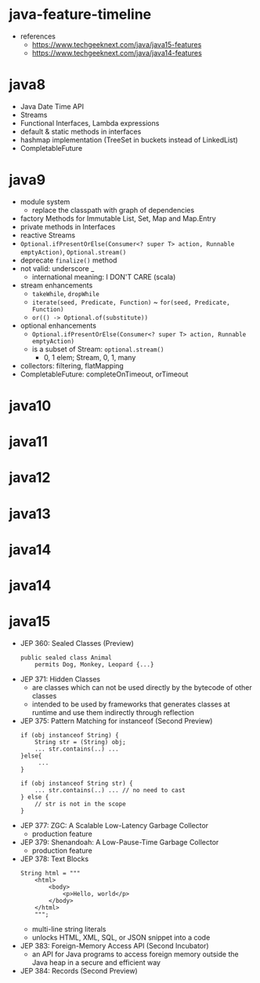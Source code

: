 # java-feature-timeline
* references
    * https://www.techgeeknext.com/java/java15-features
    * https://www.techgeeknext.com/java/java14-features

# java8
* Java Date Time API
* Streams
* Functional Interfaces, Lambda expressions
* default & static methods in interfaces
* hashmap implementation (TreeSet in buckets instead of LinkedList)
* CompletableFuture

# java9
* module system
  * replace the classpath with graph of dependencies
* factory Methods for Immutable List, Set, Map and Map.Entry
* private methods in Interfaces
* reactive Streams
* `Optional.ifPresentOrElse(Consumer<? super T> action, Runnable emptyAction)`, `Optional.stream()`
* deprecate `finalize()` method
* not valid: underscore _
    * international meaning: I DON'T CARE (scala)
* stream enhancements
    * `takeWhile`, `dropWhile`
    * `iterate(seed, Predicate, Function)` ~ `for(seed, Predicate, Function)`
    * `or(() -> Optional.of(substitute))`
* optional enhancements
    * `Optional.ifPresentOrElse(Consumer<? super T> action, Runnable emptyAction)`
    * is a subset of Stream: `optional.stream()`
        * 0, 1 elem; Stream, 0, 1, many
* collectors: filtering, flatMapping
* CompletableFuture: completeOnTimeout, orTimeout

# java10
# java11
# java12
# java13
# java14
# java14
# java15
* JEP 360: Sealed Classes (Preview)
    ```
    public sealed class Animal 
        permits Dog, Monkey, Leopard {...}
    ```
* JEP 371: Hidden Classes
    * are classes which can not be used directly by the bytecode of other classes
    * intended to be used by frameworks that generates classes at runtime and use them indirectly through reflection
* JEP 375: Pattern Matching for instanceof (Second Preview)
    ```
    if (obj instanceof String) {
        String str = (String) obj;
        ... str.contains(..) ...
    }else{
         ...
    }
    ```
    ```
    if (obj instanceof String str) {
        ... str.contains(..) ... // no need to cast
    } else {
        // str is not in the scope
    }
    ```
* JEP 377: ZGC: A Scalable Low-Latency Garbage Collector
    * production feature
* JEP 379: Shenandoah: A Low-Pause-Time Garbage Collector
    * production feature
* JEP 378: Text Blocks
    ```
    String html = """
        <html>
            <body>
                <p>Hello, world</p>
            </body>
        </html>
        """;
    ```
    * multi-line string literals
    * unlocks HTML, XML, SQL, or JSON snippet into a code
* JEP 383: Foreign-Memory Access API (Second Incubator)
    * an API for Java programs to access foreign memory outside the Java heap in a secure and efficient way
* JEP 384: Records (Second Preview)